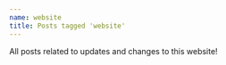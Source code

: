 ```yaml
---
name: website
title: Posts tagged 'website'
---
```

All posts related to updates and changes to this website!
